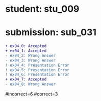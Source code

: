 # student: stu_009
# submission: sub_031

```diff
+ ex04_0: Accepted
+ ex04_1: Accepted
- ex04_2: Wrong Answer
- ex04_3: Wrong Answer
! ex04_4: Presentation Error
! ex04_5: Presentation Error
! ex04_6: Presentation Error
+ ex04_7: Accepted
- ex04_8: Wrong Answer
```
#incorrect=6
#correct=3
